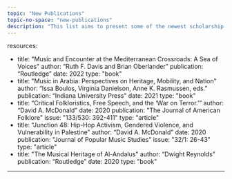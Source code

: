 ```yaml
---
topic: "New Publications"
topic-no-space: "new-publications"
description: "This list aims to present some of the newest scholarship on Arab music, organized by language."
---
```

resources:
  - title: "Music and Encounter at the Mediterranean Crossroads: A Sea of Voices"
    author: “Ruth F. Davis and Brian Oberlander”
    publication: “Routledge”
    date: 2022
    type: "book"
  - title: "Music in Arabia: Perspectives on Heritage, Mobility, and Nation"
    author: “Issa Boulos, Virginia Danielson, Anne K. Rasmussen, eds.”
    publication: “Indiana University Press"
    date: 2021
    type: "book"
  - title: “Critical Folkloristics, Free Speech, and the ‘War on Terror.’”
    author: “David A. McDonald”
    date: 2020
    publication: "The Journal of American Folklore"
    issue: "133/530: 392-411"
    type: "article"
  - title: “Junction 48: Hip-Hop Activism, Gendered Violence, and Vulnerability in Palestine”
    author: “David A. McDonald”
    date: 2020
    publication: "Journal of Popular Music Studies"
    issue: "32/1: 26-43"
    type: "article"
  - title: "The Musical Heritage of Al-Andalus"
    author: “Dwight Reynolds”
    publication: “Routledge”
    date: 2020
    type: "book"
---
    
